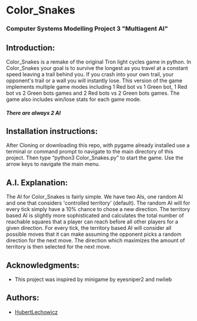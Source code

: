 # Color_Snakes

### Computer Systems Modelling Project 3  "Multiagent AI"


## Introduction:

Color_Snakes is a remake of the original Tron light cycles game in python. In Color_Snakes your goal
is to survive the longest as you travel at a constant speed leaving a trail behind you.
If you crash into your own trail, your opponent's trail or a wall you will instantly lose.
This version of the game implements multiple game modes including 1 Red bot vs 1 Green bot, 1 Red bot vs 2 Green bots
games and 2 Red bots vs 2 Green bots games. The game also includes win/lose stats for each game mode.

##### There are always 2 AI

## Installation instructions:

After Cloning or downloading this repo, with pygame already installed use a terminal or command prompt to navigate to the main directory of this project.
Then type “python3 Color_Snakes.py” to start the game. Use the arrow keys to navigate the main menu.



## A.I. Explanation:

The AI for Color_Snakes is fairly simple. We have two AIs, one random AI and one that considers 'controlled territory'
(default). The random AI will for every tick simply have a 10% chance to chose a new direction. The territory
based AI is slightly more sophisticated and calculates the total number of reachable squares that a player can reach
before all other players for a given direction. For every tick, the territory based AI will consider all possible moves
that it can make assuming the opponent picks a random direction for the next move. The direction which maximizes the
amount of territory is then selected for the next move.


## Acknowledgments:

- This project was inspired by minigame by eyesniper2 and nwlieb

## Authors:
- [HubertLechowicz](https://github.com/HubertLechowicz)

